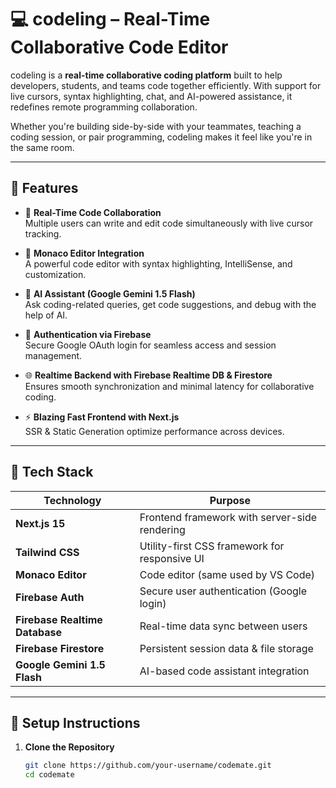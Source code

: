 # 💻 codeling – Real-Time Collaborative Code Editor

codeling is a **real-time collaborative coding platform** built to help developers, students, and teams code together efficiently. With support for live cursors, syntax highlighting, chat, and AI-powered assistance, it redefines remote programming collaboration.

Whether you're building side-by-side with your teammates, teaching a coding session, or pair programming, codeling makes it feel like you're in the same room.

---

## 🌟 Features

- 🔄 **Real-Time Code Collaboration**  
  Multiple users can write and edit code simultaneously with live cursor tracking.

- 🎨 **Monaco Editor Integration**  
  A powerful code editor with syntax highlighting, IntelliSense, and customization.

- 🤖 **AI Assistant (Google Gemini 1.5 Flash)**  
  Ask coding-related queries, get code suggestions, and debug with the help of AI.

- 🔐 **Authentication via Firebase**  
  Secure Google OAuth login for seamless access and session management.

- 🌐 **Realtime Backend with Firebase Realtime DB & Firestore**  
  Ensures smooth synchronization and minimal latency for collaborative coding.

- ⚡ **Blazing Fast Frontend with Next.js**  
  SSR & Static Generation optimize performance across devices.


---

## 🚀 Tech Stack

| Technology          | Purpose                                          |
|---------------------|--------------------------------------------------|
| **Next.js 15**       | Frontend framework with server-side rendering    |
| **Tailwind CSS**     | Utility-first CSS framework for responsive UI    |
| **Monaco Editor**    | Code editor (same used by VS Code)               |
| **Firebase Auth**    | Secure user authentication (Google login)        |
| **Firebase Realtime Database** | Real-time data sync between users       |
| **Firebase Firestore** | Persistent session data & file storage        |
| **Google Gemini 1.5 Flash** | AI-based code assistant integration        |

---

## 🔧 Setup Instructions

1. **Clone the Repository**
   ```bash
   git clone https://github.com/your-username/codemate.git
   cd codemate
